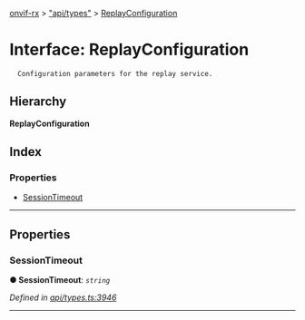 [onvif-rx](../README.md) > ["api/types"](../modules/_api_types_.md) > [ReplayConfiguration](../interfaces/_api_types_.replayconfiguration.md)

# Interface: ReplayConfiguration

```
  Configuration parameters for the replay service.
```

## Hierarchy

**ReplayConfiguration**

## Index

### Properties

* [SessionTimeout](_api_types_.replayconfiguration.md#sessiontimeout)

---

## Properties

<a id="sessiontimeout"></a>

###  SessionTimeout

**● SessionTimeout**: *`string`*

*Defined in [api/types.ts:3946](https://github.com/patrickmichalina/onvif-rx/blob/f117e44/src/api/types.ts#L3946)*

___

